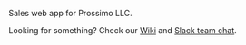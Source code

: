 Sales web app for Prossimo LLC.

Looking for something? Check our [Wiki](https://github.com/prossimo-ben/prossimo-app/wiki) and [Slack team chat](https://prossimo.slack.com/).
